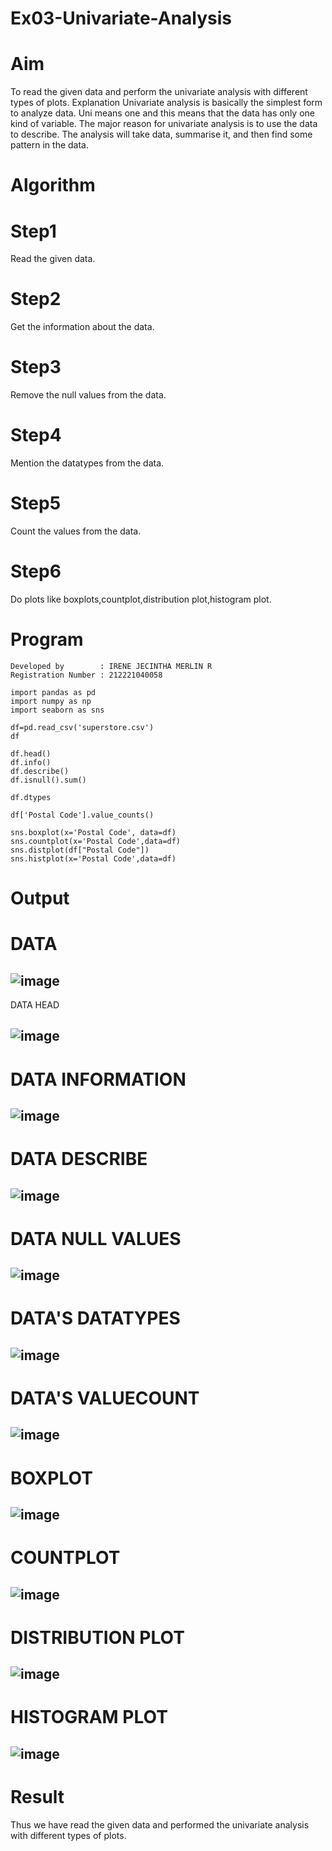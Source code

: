 # Ex03-Univariate-Analysis
# Aim
To read the given data and perform the univariate analysis with different types of plots.
Explanation
Univariate analysis is basically the simplest form to analyze data. Uni means one and this means that the data has only one kind of variable. The major reason for univariate analysis is to use the data to describe. The analysis will take data, summarise it, and then find some pattern in the data.
# Algorithm
# Step1
Read the given data.

# Step2
Get the information about the data.

# Step3
Remove the null values from the data.

# Step4
Mention the datatypes from the data.
# Step5
Count the values from the data.

# Step6
Do plots like boxplots,countplot,distribution plot,histogram plot.

# Program

``` 
Developed by        : IRENE JECINTHA MERLIN R
Registration Number : 212221040058

import pandas as pd
import numpy as np
import seaborn as sns

df=pd.read_csv('superstore.csv')
df

df.head()
df.info()
df.describe()
df.isnull().sum()

df.dtypes

df['Postal Code'].value_counts()

sns.boxplot(x='Postal Code', data=df)
sns.countplot(x='Postal Code',data=df)
sns.distplot(df["Postal Code"])
sns.histplot(x='Postal Code',data=df)
```
# Output
# DATA
## ![image](https://user-images.githubusercontent.com/128350225/228207820-da3e5459-89d0-47ae-a58e-83111b8ce18e.png)
DATA HEAD
## ![image](https://user-images.githubusercontent.com/128350225/228208096-4a9606b2-0aa9-4f9b-982b-66892318b0dd.png)
# DATA INFORMATION
## ![image](https://user-images.githubusercontent.com/128350225/228208224-1112fc86-7cfc-4ef9-9b83-c072c60b4dea.png)
# DATA DESCRIBE
## ![image](https://user-images.githubusercontent.com/128350225/228208894-6d9b4082-00da-4d5c-94fa-3ad244fad23c.png)
# DATA NULL VALUES
## ![image](https://user-images.githubusercontent.com/128350225/228209118-c29aaabe-1cb6-4a08-aa80-c390f7e3fa85.png)
# DATA'S DATATYPES
## ![image](https://user-images.githubusercontent.com/128350225/228209240-72e3b9cc-93d9-4ed4-b91f-4c4e7ed3f7a3.png)
# DATA'S VALUECOUNT
## ![image](https://user-images.githubusercontent.com/128350225/228209353-835a5208-1509-4099-91ed-c4a9fa027890.png)
# BOXPLOT
## ![image](https://user-images.githubusercontent.com/128350225/228209469-6aa18614-19ae-4872-ba71-36371fe88fc9.png)
# COUNTPLOT
## ![image](https://user-images.githubusercontent.com/128350225/228209631-757b6d2d-22d4-4595-928f-4795650b69f8.png)
# DISTRIBUTION PLOT
## ![image](https://user-images.githubusercontent.com/128350225/228209790-69d03248-5b8c-4df4-8fe1-43d738e5c6e6.png)
# HISTOGRAM PLOT
## ![image](https://user-images.githubusercontent.com/128350225/228209910-802d1c28-a0b0-49cc-8706-36ae5b50ce55.png)
# Result
Thus we have read the given data and performed the univariate analysis with different types of plots.

